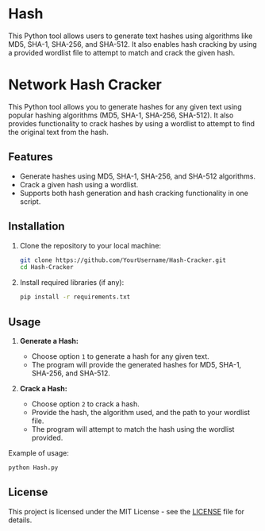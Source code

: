 # Hash
This Python tool allows users to generate text hashes using algorithms like MD5, SHA-1, SHA-256, and SHA-512. It also enables hash cracking by using a provided wordlist file to attempt to match and crack the given hash.

# Network Hash Cracker

This Python tool allows you to generate hashes for any given text using popular hashing algorithms (MD5, SHA-1, SHA-256, SHA-512). It also provides functionality to crack hashes by using a wordlist to attempt to find the original text from the hash.

## Features
- Generate hashes using MD5, SHA-1, SHA-256, and SHA-512 algorithms.
- Crack a given hash using a wordlist.
- Supports both hash generation and hash cracking functionality in one script.

## Installation

1. Clone the repository to your local machine:
    ```bash
    git clone https://github.com/YourUsername/Hash-Cracker.git
    cd Hash-Cracker
    ```

2. Install required libraries (if any):
    ```bash
    pip install -r requirements.txt
    ```

## Usage

1. **Generate a Hash:**
   - Choose option `1` to generate a hash for any given text.
   - The program will provide the generated hashes for MD5, SHA-1, SHA-256, and SHA-512.

2. **Crack a Hash:**
   - Choose option `2` to crack a hash.
   - Provide the hash, the algorithm used, and the path to your wordlist file.
   - The program will attempt to match the hash using the wordlist provided.

Example of usage:

```bash
python Hash.py
```
## License

This project is licensed under the MIT License - see the [LICENSE](LICENSE) file for details.

